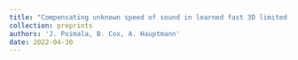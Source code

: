 ```yaml
---
title: "Compensating unknown speed of sound in learned fast 3D limited-view photoacoustic tomography"
collection: preprints
authors: 'J. Poimala, B. Cox, A. Hauptmann'
date: 2022-04-30
---
```

